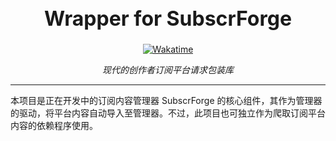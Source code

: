 <!-- markdownlint-disable MD033 -->

<h1 align="center" style="font-size: 2rem">
Wrapper for SubscrForge
</h1>

<div align="center">
<p>
<a href="https://wakatime.com/badge/user/da38b98a-90e6-4b08-89cb-64099c5ff8d6/project/bdbf9732-70ef-4733-9008-e2ebfec1cd54">
    <img src="https://wakatime.com/badge/user/da38b98a-90e6-4b08-89cb-64099c5ff8d6/project/bdbf9732-70ef-4733-9008-e2ebfec1cd54.svg" alt="Wakatime">
</a>
</p>

<em>现代的创作者订阅平台请求包装库</em>
</div>

---

本项目是正在开发中的订阅内容管理器 SubscrForge 的核心组件，其作为管理器的驱动，将平台内容自动导入至管理器。不过，此项目也可独立作为爬取订阅平台内容的依赖程序使用。
